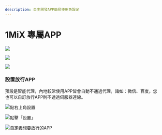 ```yaml
---
description: 自主開發APP簡易使用免設定
---
```


# 1MiX 專屬APP

![](../../.gitbook/assets/001.png)

![](../../.gitbook/assets/002.png)

![](../../.gitbook/assets/003.png)

### 設置放行APP

預設是智能代理，內地較常使用APP皆會自動不通過代理，諸如：微信、百度，您也可以自訂放行APP則不透過伺服器連線。

![&#x9EDE;&#x53F3;&#x4E0A;&#x89D2;&#x8A2D;&#x7F6E;](../../.gitbook/assets/004.png)

![&#x9EDE;&#x64CA;&#x300C;&#x8A2D;&#x7F6E;&#x300D;](../../.gitbook/assets/005.png)



![&#x81EA;&#x5B9A;&#x7FA9;&#x60F3;&#x8981;&#x653E;&#x884C;&#x7684;APP](../../.gitbook/assets/006.png)


